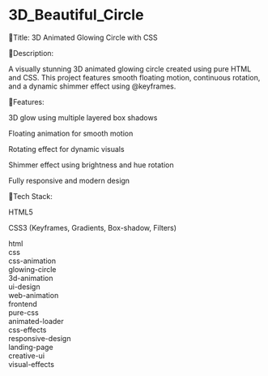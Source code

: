 # 3D_Beautiful_Circle
🔶Title: 3D Animated Glowing Circle with CSS

📝Description:

A visually stunning 3D animated glowing circle created using pure HTML and CSS. This project features smooth floating motion, continuous rotation, and a dynamic shimmer effect using @keyframes. 

🌟Features:

3D glow using multiple layered box shadows

Floating animation for smooth motion

Rotating effect for dynamic visuals

Shimmer effect using brightness and hue rotation

Fully responsive and modern design

🧱Tech Stack:

HTML5

CSS3 (Keyframes, Gradients, Box-shadow, Filters)

html  
css  
css-animation  
glowing-circle  
3d-animation  
ui-design  
web-animation  
frontend  
pure-css  
animated-loader  
css-effects  
responsive-design  
landing-page  
creative-ui  
visual-effects  
